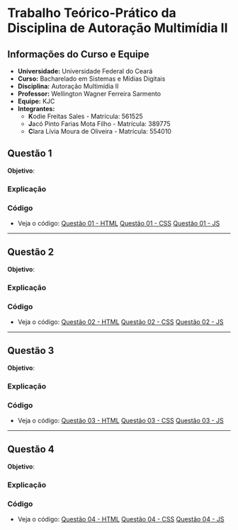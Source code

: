 # Trabalho Teórico-Prático da Disciplina de Autoração Multimídia II

## Informações do Curso e Equipe

- **Universidade:** Universidade Federal do Ceará
- **Curso:** Bacharelado em Sistemas e Mídias Digitais
- **Disciplina:** Autoração Multimídia II
- **Professor:** Wellington Wagner Ferreira Sarmento
- **Equipe:** KJC
- **Integrantes:**
  - **K**odie Freitas Sales - Matrícula: 561525
  - **J**acó Pinto Farias Mota Filho - Matrícula: 389775
  - **C**lara Lívia Moura de Oliveira - Matrícula: 554010

## Questão 1

**Objetivo**:

### Explicação

### Código

- Veja o código: [Questão 01 - HTML](./01/index.html)
  [Questão 01 - CSS](./01/visuimagens.css)
  [Questão 01 - JS](./01/visuimagens.js)

---

## Questão 2

**Objetivo**:

### Explicação

### Código

- Veja o código: [Questão 02 - HTML](./02/index.html)
  [Questão 02 - CSS](./02/visuimagens.css)
  [Questão 02 - JS](./02/visuimagens.js)

---

## Questão 3

**Objetivo**:

### Explicação

### Código

- Veja o código: [Questão 03 - HTML](./03/index.html)
  [Questão 03 - CSS](./03/visuimagens.css)
  [Questão 03 - JS](./03/visuimagens.js)

---

## Questão 4

**Objetivo**:

### Explicação

### Código

- Veja o código: [Questão 04 - HTML](./04/index.html)
  [Questão 04 - CSS](./04/visuimagens.css)
  [Questão 04 - JS](./04/visuimagens.js)